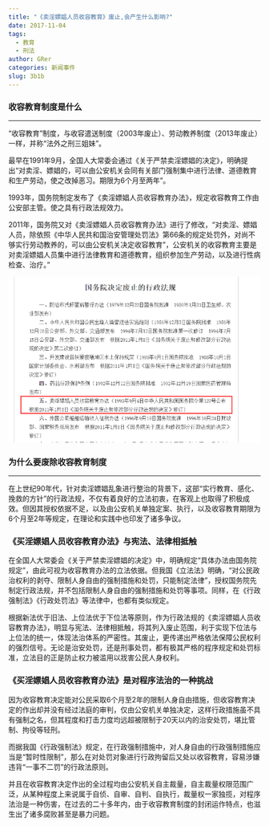 ```yaml
---
title: "《卖淫嫖娼人员收容教育》废止,会产生什么影响?"
date: 2017-11-04
tags:
  - 教育
  - 刑法
author: GRer
categories: 新闻事件
slug: 3b1b
---
```


### 收容教育制度是什么
---------

“收容教育”制度，与收容遣送制度（2003年废止）、劳动教养制度（2013年废止）一样，并称“法外之刑三姐妹”。 

最早在1991年9月，全国人大常委会通过《关于严禁卖淫嫖娼的决定》，明确提出“对卖淫、嫖娼的，可以由公安机关会同有关部门强制集中进行法律、道德教育和生产劳动，使之改掉恶习。期限为6个月至两年”。 

1993年，国务院制定发布了《卖淫嫖娼人员收容教育办法》，规定收容教育工作由公安部主管。使之具有行政法规效力。 　

2011年，国务院又对《卖淫嫖娼人员收容教育办法》进行了修改，“对卖淫、嫖娼人员，除依照《中华人民共和国治安管理处罚法》第66条的规定处罚外，对尚不够实行劳动教养的，可以由公安机关决定收容教育”，公安机关的收容教育主要是对卖淫嫖娼人员集中进行法律教育和道德教育，组织参加生产劳动，以及进行性病检查、治疗。”

![废止的法规](/img/2017/11/04/mypc.png)

### 为什么要废除收容教育制度

------------

在上世纪90年代，针对卖淫嫖娼乱象进行整治的背景下，这部“实行教育、感化、挽救的方针”的行政法规，不仅有着良好的立法初衷，在客观上也取得了积极成效。但因其授权依据不足，以及由公安机关单独定案、执行，以及收容教育期限为6个月至2年等规定，在理论和实践中也印发了诸多争议。

### 《买淫嫖娼人员收容教育办法》与宪法、法律相抵触

在全国人大常委会《关于严禁卖淫嫖娼的决定》中，明确规定“具体办法由国务院规定”，由此可视为收容教育办法的立法依据。但我国《立法法》明确，“对公民政治权利的剥夺、限制人身自由的强制措施和处罚，只能制定法律”，授权国务院先制定行政法规，并不包括限制人身自由的强制措施和处罚等事项。同样，在《行政强制法》《行政处罚法》等法律中，也都有类似规定。 　

根据新法优于旧法、上位法优于下位法等原则，作为行政法规的《卖淫嫖娼人员收容教育办法》，明显与宪法、法律相抵触，将其列入废止范围，利于实现下位法与上位法的统一，体现法治体系的严密性。其废止，更传递出严格依法保障公民权利的强烈信号。无论是治安处罚，还是刑事处罚，都有极其严格的程序规定和处罚标准，立法目的正是防止权力被滥用以戕害公民人身权利。 

### 《买淫嫖娼人员收容教育办法》是对程序法治的一种挑战 

因为收容教育决定能对公民采取6个月至2年的限制人身自由措施，但收容教育决定的作出却并没有经过法庭的审判，仅由公安机关单独决定，这样行政措施虽不具有强制之名，但其程度和打击力度均远超被限制于20天以内的治安处罚，堪比管制、拘役等轻刑。 

而据我国《行政强制法》规定，在行政强制措施中，对人身自由的行政强制措施应当是“暂时性限制”，那么在对处罚对象进行行政拘留后又处以收容教育，容易涉嫌违背“一事不二罚”的行政法原则。 

并且在收容教育决定作出的全过程均由公安机关自主裁量，自主裁量权限范围广泛，从某种程度上来说属于自侦、自审、自判、自执行，裁量权一家独揽，对程序法治是一种伤害，在过去的二十多年内，由于收容教育制度的封闭运作特点，也滋生出了诸多腐败甚至是暴力问题。